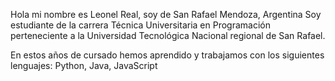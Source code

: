 Hola mi nombre es Leonel Real, soy de San Rafael Mendoza, Argentina
Soy estudiante de la carrera Técnica Universitaria en Programación perteneciente a la Universidad Tecnológica Nacional 
regional de San Rafael.

En estos años de cursado hemos aprendido y trabajamos con los siguientes lenguajes: Python, Java, JavaScript


